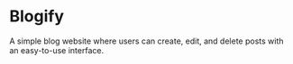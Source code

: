 # Blogify
A simple blog website where users can create, edit, and delete posts with an easy-to-use interface.
